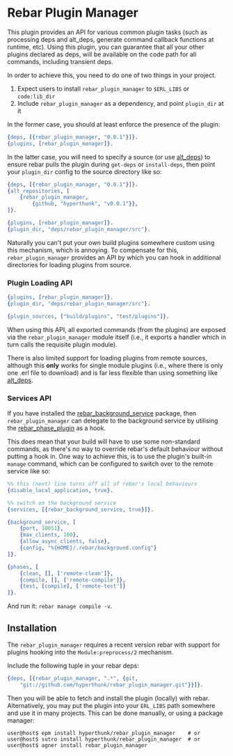 # Rebar Plugin Manager

This plugin provides an API for various common plugin tasks (such as processing
deps and alt_deps, generate command callback functions at runtime, etc). Using
this plugin, you can guarantee that all your other plugins declared as deps,
will be available on the code path for all commands, including transient deps.

In order to achieve this, you need to do one of two things in your project.

1. Expect users to install `rebar_plugin_manager` to `$ERL_LIBS` or `code:lib_dir`
2. Include `rebar_plugin_manager` as a dependency, and point `plugin_dir` at it

In the former case, you should at least enforce the presence of the plugin:

```erlang
{deps, [{rebar_plugin_manager, "0.0.1"}]}.
{plugins, [rebar_plugin_manager]}.
```

In the latter case, you will need to specify a source (or use
[alt_deps](https://github.com/hyperthunk/rebar_alt_deps)) to ensure rebar pulls
the plugin during `get-deps` or `install-deps`, then point your `plugin_dir`
config to the source directory like so:

```erlang
{deps, [{rebar_plugin_manager, "0.0.1"}]}.
{alt_repositories, [
    {rebar_plugin_manager,
        {github, "hyperthunk", "v0.0.1"}},
]}.

{plugins, [rebar_plugin_manager]}.
{plugin_dir, "deps/rebar_plugin_manager/src"}.
```

Naturally you can't put your own build plugins somewhere custom using this
mechanism, which is annoying. To compensate for this, `rebar_plugin_manager`
provides an API by which you can hook in additional directories for loading
plugins from source.

### Plugin Loading API

```erlang
{plugins, [rebar_plugin_manager]}.
{plugin_dir, "deps/rebar_plugin_manager/src"}.

{plugin_sources, ["build/plugins", "test/plugins"]}.
```

When using this API, all exported commands (from the plugins) are exposed via
the `rebar_plugin_manager` module itself (i.e., it exports a handler which in
turn calls the requisite plugin module).

There is also limited support for loading plugins from remote sources, although
this __only__ works for single module plugins (i.e., where there is only one
.erl file to download) and is far less flexible than using something like
[alt_deps](https://github.com/hyperthunk/rebar_alt_deps).

### Services API

If you have installed the 
[rebar_background_service](https://github.com/hyperthunk/rebar_background_service)
package, then `rebar_plugin_manager` can delegate to the background service
by utilising the 
[rebar_phase_plugin](https://github.com/hyperthunk/rebar_phase_plugin) as a hook.

This does mean that your build will have to use some non-standard commands, as
there's no way to override rebar's default behaviour without putting a hook in.
One way to achieve this, is to use the plugin's built-in `manage` command, which
can be configured to switch over to the remote service like so:

```erlang
%% this (next) line turns off all of rebar's local behaviours
{disable_local_application, true}.

%% switch on the background service
{services, [{rebar_background_service, true}]}.

{background_service, [
    {port, 10051},
    {max_clients, 100},
    {allow_async_clients, false},
    {config, "%{HOME}/.rebar/background.config"}
]}.

{phases, [
    {clean, [], ['remote-clean']},
    {compile, [], ['remote-compile']},
    {test, [compile], ['remote-test']}
]}.

```

And run it: `rebar manage compile -v`.

## Installation

The `rebar_plugin_manager` requires a recent version rebar with support for
plugins hooking into the `Module:preprocess/2` mechanism.

Include the following tuple in your rebar deps:

```erlang
{deps, [{rebar_plugin_manager, ".*", {git,
    "git://github.com/hyperthunk/rebar_plugin_manager.git"}}]}.
```

Then you will be able to fetch and install the plugin (locally) with rebar.
Alternatively, you may put the plugin into your `ERL_LIBS` path somewhere and
use it in many projects. This can be done manually, or using a package manager:

    user@host$ epm install hyperthunk/rebar_plugin_manager    # or
    user@host$ sutro install hyperthunk/rebar_plugin_manager  # or
    user@host$ agner install rebar_plugin_manager
